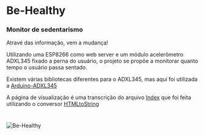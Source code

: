 # Be-Healthy
### Monitor de sedentarismo

Atravé das informação, vem a mudança!

Utilizando uma ESP8266 como web server e um módulo acelerômetro ADXL345 fixado a perna do usuário, o projeto se propõe a monitorar quanto tempo o usuário passa sentado.

Existem várias bibliotecas diferentes para o ADXL345, mas aqui foi utilizada a 
<a href="https://github.com/jarzebski/Arduino-ADXL345" target="_blank">Arduino-ADXL345</a>

A página de visualização é uma transcrição do arquivo [Index](Be-Healthy/index.html) que foi feita utilizando o conversor <a href="https://github.com/marcosdeoliveira/HTMLtoString" target="_blank">HTMLtoString</a>

#
![Be-Healthy](Be-Healthy/Be-Heakthy.png)

